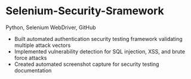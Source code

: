# Selenium-Security-Sramework
Python, Selenium WebDriver, GitHub
- Built automated authentication security testing framework validating multiple attack vectors
- Implemented vulnerability detection for SQL injection, XSS, and brute force attacks
- Created automated screenshot capture for security testing documentation
